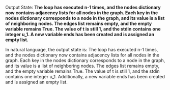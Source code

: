 Output State: **The loop has executed n-1 times, and the nodes dictionary now contains adjacency lists for all nodes in the graph. Each key in the nodes dictionary corresponds to a node in the graph, and its value is a list of neighboring nodes. The edges list remains empty, and the empty variable remains True. The value of t is still 1, and the stdin contains one integer u_1. A new variable ends has been created and is assigned an empty list.**

In natural language, the output state is: The loop has executed n-1 times, and the nodes dictionary now contains adjacency lists for all nodes in the graph. Each key in the nodes dictionary corresponds to a node in the graph, and its value is a list of neighboring nodes. The edges list remains empty, and the empty variable remains True. The value of t is still 1, and the stdin contains one integer u_1. Additionally, a new variable ends has been created and is assigned an empty list.